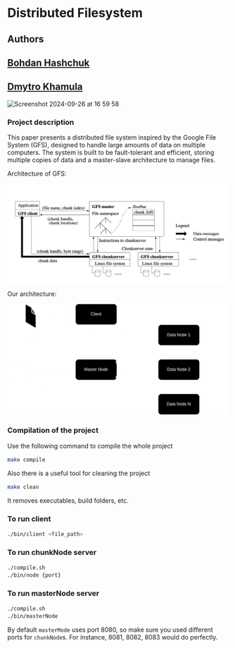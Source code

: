 # Distributed Filesystem

## Authors
## [Bohdan Hashchuk](https://github.com/gashchukk)
## [Dmytro Khamula](https://github.com/hamuladm)

<img width="830" alt="Screenshot 2024-09-26 at 16 59 58" src="https://github.com/user-attachments/assets/f07b04f3-557c-46e8-90c7-68b4a05bf410">

### Project description
This paper presents a distributed file system inspired by the Google File System (GFS), designed to handle large amounts of data on multiple computers. The system is built to be fault-tolerant and efficient, storing multiple copies of data and a master-slave architecture to manage files.

Architecture of GFS:

![](imgs/gfs.png)

Our architecture:

![](imgs/dfs.png)

### Compilation of the project
Use the following command to compile the whole project
```bash
make compile
```
Also there is a useful tool for cleaning the project
```bash
make clean
```
It removes executables, build folders, etc.


### To run client
```bash
./bin/client <file_path>
```

### To run chunkNode server
```bash
./compile.sh
./bin/node {port}
```

### To run masterNode server
```bash
./compile.sh
./bin/masterNode
```

By default `masterMode` uses port 8080, so make sure you used different ports for `chunkNode`s. For instance, 8081, 8082, 8083 would do perfectly.
